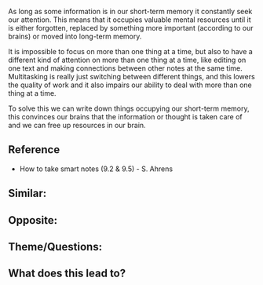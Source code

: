 As long as some information is in our short-term memory it constantly seek our attention. This means that it occupies valuable mental resources until it is either forgotten, replaced by something more important (according to our brains) or moved into long-term memory.

It is impossible to focus on more than one thing at a time, but also to have a different kind of attention on more than one thing at a time, like editing on one text and making connections between other notes at the same time. Multitasking is really just switching between different things, and this lowers the quality of work and it also impairs our ability to deal with more than one thing at a time.

To solve this we can write down things occupying our short-term memory, this convinces our brains that the information or thought is taken care of and we can free up  resources in our brain.

## Reference 
- How to take smart notes (9.2 & 9.5) - S. Ahrens

## Similar:

## Opposite: 

## Theme/Questions:

## What does this lead to?

